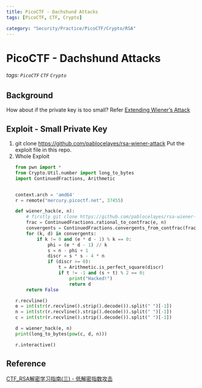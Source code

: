 ```yaml
---
title: PicoCTF - Dachshund Attacks
tags: [PicoCTF, CTF, Crypto]

category: "Security/Practice/PicoCTF/Crypto/RSA"
---
```


# PicoCTF - Dachshund Attacks
###### tags: `PicoCTF` `CTF` `Crypto`

## Background
How about if the private key is too small? Refer [Extending Wiener’s Attack ](https://ctf-wiki.org/crypto/asymmetric/rsa/d_attacks/rsa_extending_wiener/)

## Exploit - Small Private Key
1. git clone https://github.com/pablocelayes/rsa-wiener-attack
Put the exploit file in this repo.
2. Whole Exploit
    ```python
    from pwn import *
    from Crypto.Util.number import long_to_bytes
    import ContinuedFractions, Arithmetic


    context.arch = 'amd64'
    r = remote("mercury.picoctf.net", 37455)

    def wiener_hack(e, n):
        # firstly git clone https://github.com/pablocelayes/rsa-wiener-attack.git !
        frac = ContinuedFractions.rational_to_contfrac(e, n)
        convergents = ContinuedFractions.convergents_from_contfrac(frac)
        for (k, d) in convergents:
            if k != 0 and (e * d - 1) % k == 0:
                phi = (e * d - 1) // k
                s = n - phi + 1
                discr = s * s - 4 * n
                if (discr >= 0):
                    t = Arithmetic.is_perfect_square(discr)
                    if t != -1 and (s + t) % 2 == 0:
                        print("Hacked!")
                        return d
        return False

    r.recvline()
    e = int(str(r.recvline().strip().decode()).split(" ")[-1])
    n = int(str(r.recvline().strip().decode()).split(" ")[-1])
    c = int(str(r.recvline().strip().decode()).split(" ")[-1])

    d = wiener_hack(e, n)
    print(long_to_bytes(pow(c, d, n)))

    r.interactive()
    ```

## Reference
[CTF_RSA解密学习指南(三) - 低解密指数攻击](https://zhuanlan.zhihu.com/p/76228394)